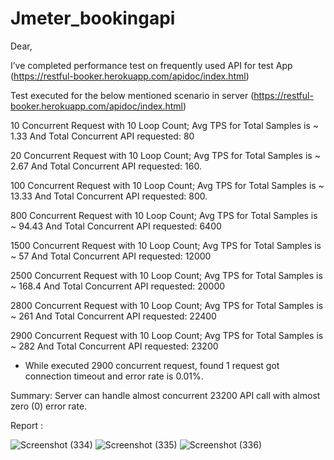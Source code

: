 # Jmeter_bookingapi
Dear,

I’ve completed performance test on frequently used API for test App (https://restful-booker.herokuapp.com/apidoc/index.html)

Test executed for the below mentioned scenario in server (https://restful-booker.herokuapp.com/apidoc/index.html)

10 Concurrent Request with 10 Loop Count; Avg TPS for Total Samples is ~ 1.33 And Total Concurrent API requested: 80

20 Concurrent Request with 10 Loop Count; Avg TPS for Total Samples is ~ 2.67 And Total Concurrent API requested: 160.

100 Concurrent Request with 10 Loop Count; Avg TPS for Total Samples is ~ 13.33 And Total Concurrent API requested: 800.

800 Concurrent Request with 10 Loop Count; Avg TPS for Total Samples is ~ 94.43 And Total Concurrent API requested: 6400

1500 Concurrent Request with 10 Loop Count; Avg TPS for Total Samples is ~ 57 And Total Concurrent API requested: 12000

2500 Concurrent Request with 10 Loop Count; Avg TPS for Total Samples is ~ 168.4 And Total Concurrent API requested: 20000

2800 Concurrent Request with 10 Loop Count; Avg TPS for Total Samples is ~ 261  And Total Concurrent API requested: 22400

2900 Concurrent Request with 10 Loop Count; Avg TPS for Total Samples is ~ 282 And Total Concurrent API requested: 23200

- While executed 2900 concurrent request, found 1 request got connection timeout and error rate is 0.01%.

Summary: Server can handle almost concurrent 23200  API call with almost zero (0) error rate.

Report :

![Screenshot (334)](https://github.com/Swarna2509/Jmeter_bookingapi/assets/72212832/26da3bb2-a37c-4c54-ba6e-6b608d1524f5)
![Screenshot (335)](https://github.com/Swarna2509/Jmeter_bookingapi/assets/72212832/8cfb78f8-4239-4325-b284-0cfe792d9a2a)
![Screenshot (336)](https://github.com/Swarna2509/Jmeter_bookingapi/assets/72212832/2575f5a4-0abb-4fa6-b17b-e72c9680a047)


